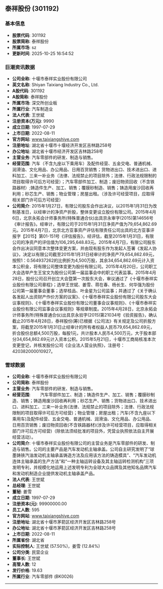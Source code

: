 ## 泰祥股份 (301192)

### 基本信息

- **股票代码**: 301192
- **股票简称**: 泰祥股份
- **所属市场**: sz
- **更新时间**: 2025-10-25 16:54:52

### 巨潮资讯数据

- **公司全称**: 十堰市泰祥实业股份有限公司
- **英文名称**: Shiyan Taixiang Industry Co., Ltd.
- **A股代码**: 301192
- **A股简称**: 泰祥股份
- **所属市场**: 深交所创业板
- **所属行业**: 汽车制造业
- **法人代表**: 王世斌
- **注册资本(万元)**: 9990
- **成立日期**: 1997-07-29
- **上市日期**: 2022-08-11
- **官方网站**: www.taixiangshiye.com
- **注册地址**: 湖北省十堰市十堰经济开发区吉林路258号
- **办公地址**: 湖北省十堰市经济开发区吉林路258号
- **主营业务**: 汽车零部件的研发、制造与销售。
- **经营范围**: 汽车（不含九座以下乘用车）及配件经营、五金交电、普通机械、润滑油、文化用品、办公用品、日用百货销售；货物进出口、技术进出口、进料加工、三来一补业务（法律、法规禁止的项目除外；法律、行政法规限制的项目取得许可后方可经营）；汽车零部件加工、制造；废旧物资回收（不含铁路器材）;铸造件生产、加工、销售；覆膜砂制造、销售；铸造用废沙回收再利用；砂芯生产、销售；物业管理；房屋出租。（涉及许可经营项目，应取得相关部门许可后方可经营）
- **公司简介**: 2015年1月27日，有限公司股东会作出决议，以2015年1月31日为改制基准日，以经审计的净资产折股，整体变更设立股份有限公司。2015年4月6日，北京永拓会计师事务所(特殊普通合伙)出具京永审字(2015)第14656号《审计报告》。经审计，有限公司于2015年1月31日净资产值为79,654,862.69元。2015年4月7日，北京北方亚事资产评估有限责任公司出具的北方亚事评报字【2015】第01-151号《评估报告》，经评估，截至2015年1月31日，有限公司的净资产的评估值为106,295,648.83元。2015年4月7日，有限公司股东会作出决议同意本次整体变更方案，并由现有股东作为发起人签署《发起人协议》，决定以有限公司截至2015年1月31日经审计的净资产79,654,862.69元，按照1：0.564937262的比例折为4,500万股，其余34,654,862.69元计入资本公积金，将有限公司整体变更为股份有限公司。2015年4月20日，公司职工大会选举产生王宝文为股份公司第一届监事会中的职工代表监事。2015年4月28日，股份公司召开创立大会暨第一次股东大会，审议通过了《十堰市泰祥实业股份有限公司章程》；选举王世斌、姜雪、蒋在春、杨长生、何华强为股份公司第一届董事会董事；选举桂品、叶金星为公司监事；并通过了《关于确认各发起人出资财产作价方案的议案》、《十堰市泰祥实业股份有限公司股东大会议事规则》、《十堰市泰祥实业股份有限公司董事会议事规则》、《十堰市泰祥实业股份有限公司监事会议事规则》等规章制度。2015年4月28日，北京永拓会计师事务所(特殊普通合伙)出具京永验字(2015)第21034号《验资报告》，确认截止2015年4月28日，泰祥股份(筹)已根据《公司法》有关规定及公司折股方案，将截至2015年1月31日止经审计的所有者权益人民币79,654,862.69元，折合股份总额4,500万股，每股1元，共计股本人民币4,500万元，大于股本部分34,654,862.69元计入资本公积。2015年5月21日，十堰市工商局核准本次变更登记，并核发股份公司《企业法人营业执照》，注册号：420382000010927。

### 雪球数据

- **公司全称**: 十堰市泰祥实业股份有限公司
- **公司简称**: 泰祥股份
- **主营业务**: 汽车零部件的研发、制造与销售。
- **经营范围**: 　　汽车零部件加工、制造；铸造件生产、加工、销售；覆膜砂制造、销售；铸造用废沙回收再利用；砂芯生产、销售；货物进出口、技术进出口、进料加工、三来一补业务(法律、法规禁止的项目除外；法律、行政法规限制的项目取得许可后方可经营)；物业管理；房屋出租；汽车(不含九座以下乘用车)及配件经营、五金交电、普通机械、润滑油、文化用品、办公用品、日用百货销售；废旧物资回收(不含铁路器材)(涉及许可经营项目，应取得相关部门许可后方可经营)（除依法须经批准的项目外，凭营业执照依法自主开展经营活动）。
- **公司简介**: 十堰市泰祥实业股份有限公司的主营业务是汽车零部件的研发、制造与销售。公司的主要产品是汽车发动机主轴承盖。公司自主研究发明了“球墨铸铁汽油发动机主轴承盖铸造方法及应用该方法的铸造模具”、“汽车发动机连体主轴承盖的生产方法”和“一种主轴运转设备及其主轴运转检测机构”三项发明专利，并规模化地运用上述发明专利为全球大众品牌及其他知名品牌汽车和发动机制造企业提供发动机主轴承盖产品。
- **法人代表**: 王世斌
- **总经理**: 王世斌
- **董秘**: 姜雪
- **成立日期**: 1997-07-29
- **注册资本(元)**: 99900000.00
- **员工人数**: 595
- **官方网站**: www.taixiangshiye.com
- **注册地址**: 湖北省十堰市茅箭区经济开发区吉林路258号
- **办公地址**: 湖北省十堰市茅箭区经济开发区吉林路258号
- **上市日期**: 2022-08-11
- **所属省份**: 湖北省
- **实际控制人**: 王世斌 (57.50%)，姜雪 (12.84%)
- **公司分类**: 民营企业
- **董事长**: 王世斌
- **高管人数**: 12
- **发行价格**: 19.63
- **所属行业**: 汽车零部件 (BK0026)

---